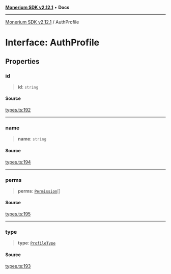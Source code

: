 [**Monerium SDK v2.12.1**](../README.md) • **Docs**

---

[Monerium SDK v2.12.1](../README.md) / AuthProfile

# Interface: AuthProfile

## Properties

### id

> **id**: `string`

#### Source

[types.ts:192](https://github.com/monerium/js-monorepo/blob/d7b4845046d718e3ed53164705f9a159eb0876ba/packages/sdk/src/types.ts#L192)

---

### name

> **name**: `string`

#### Source

[types.ts:194](https://github.com/monerium/js-monorepo/blob/d7b4845046d718e3ed53164705f9a159eb0876ba/packages/sdk/src/types.ts#L194)

---

### perms

> **perms**: [`Permission`](../enumerations/Permission.md)[]

#### Source

[types.ts:195](https://github.com/monerium/js-monorepo/blob/d7b4845046d718e3ed53164705f9a159eb0876ba/packages/sdk/src/types.ts#L195)

---

### type

> **type**: [`ProfileType`](../enumerations/ProfileType.md)

#### Source

[types.ts:193](https://github.com/monerium/js-monorepo/blob/d7b4845046d718e3ed53164705f9a159eb0876ba/packages/sdk/src/types.ts#L193)
